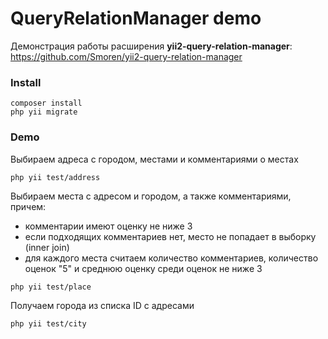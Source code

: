 # QueryRelationManager demo

Демонстрация работы расширения **yii2-query-relation-manager**: 
https://github.com/Smoren/yii2-query-relation-manager

### Install
```
composer install
php yii migrate
```

### Demo

Выбираем адреса с городом, местами и комментариями о местах
```
php yii test/address
```

Выбираем места с адресом и городом, а также комментариями, причем:
- комментарии имеют оценку не ниже 3
- если подходящих комментариев нет, место не попадает в выборку (inner join)
- для каждого места считаем количество комментариев, количество оценок "5" и среднюю оценку среди оценок не ниже 3
```
php yii test/place
```

Получаем города из списка ID с адресами
```
php yii test/city
```